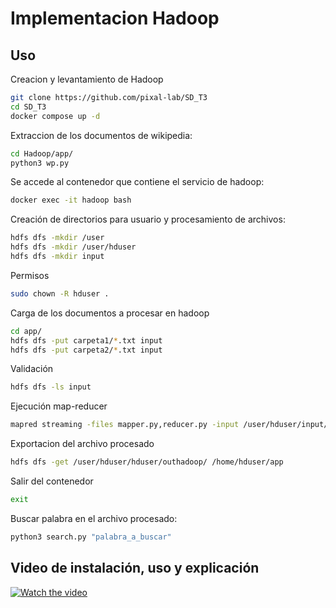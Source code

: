 # Implementacion Hadoop
## Uso

Creacion y levantamiento de Hadoop
```sh
git clone https://github.com/pixal-lab/SD_T3
cd SD_T3
docker compose up -d
```

Extraccion de los documentos de wikipedia:
```sh
cd Hadoop/app/
python3 wp.py
```

Se accede al contenedor que contiene el servicio de hadoop:
```sh
docker exec -it hadoop bash
```

Creación de directorios para usuario y procesamiento de archivos:
```sh
hdfs dfs -mkdir /user
hdfs dfs -mkdir /user/hduser
hdfs dfs -mkdir input
```

Permisos 
```sh
sudo chown -R hduser .
```

Carga de los documentos a procesar en hadoop
```sh
cd app/
hdfs dfs -put carpeta1/*.txt input
hdfs dfs -put carpeta2/*.txt input
```

Validación
```sh
hdfs dfs -ls input
```

Ejecución map-reducer
```sh
mapred streaming -files mapper.py,reducer.py -input /user/hduser/input/*.txt -output hduser/outhadoop/ -mapper ./mapper.py -reducer ./reducer.py
```

Exportacion del archivo procesado
```sh
hdfs dfs -get /user/hduser/hduser/outhadoop/ /home/hduser/app
```

Salir del contenedor
```sh
exit
```

Buscar palabra en el archivo procesado:
```sh
python3 search.py "palabra_a_buscar"
```

## Video de instalación, uso y explicación

[![Watch the video](https://img.youtube.com/vi/U7_dAycum9I/hqdefault.jpg)](https://youtu.be/U7_dAycum9I)
